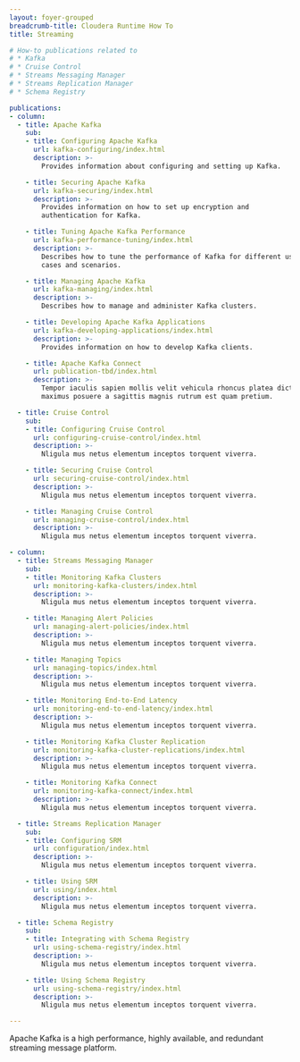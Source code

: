 ```yaml
---
layout: foyer-grouped
breadcrumb-title: Cloudera Runtime How To
title: Streaming

# How-to publications related to
# * Kafka
# * Cruise Control
# * Streams Messaging Manager
# * Streams Replication Manager
# * Schema Registry

publications:
- column:
  - title: Apache Kafka
    sub:
    - title: Configuring Apache Kafka
      url: kafka-configuring/index.html
      description: >-
        Provides information about configuring and setting up Kafka.

    - title: Securing Apache Kafka
      url: kafka-securing/index.html
      description: >-
        Provides information on how to set up encryption and
        authentication for Kafka.

    - title: Tuning Apache Kafka Performance
      url: kafka-performance-tuning/index.html
      description: >-
        Describes how to tune the performance of Kafka for different use
        cases and scenarios.

    - title: Managing Apache Kafka
      url: kafka-managing/index.html
      description: >-
        Describes how to manage and administer Kafka clusters.

    - title: Developing Apache Kafka Applications
      url: kafka-developing-applications/index.html
      description: >-
        Provides information on how to develop Kafka clients.

    - title: Apache Kafka Connect
      url: publication-tbd/index.html
      description: >-
        Tempor iaculis sapien mollis velit vehicula rhoncus platea dictum,
        maximus posuere a sagittis magnis rutrum est quam pretium.

  - title: Cruise Control
    sub:
    - title: Configuring Cruise Control
      url: configuring-cruise-control/index.html
      description: >-
        Nligula mus netus elementum inceptos torquent viverra.

    - title: Securing Cruise Control
      url: securing-cruise-control/index.html
      description: >-
        Nligula mus netus elementum inceptos torquent viverra.

    - title: Managing Cruise Control
      url: managing-cruise-control/index.html
      description: >-
        Nligula mus netus elementum inceptos torquent viverra.

- column:
  - title: Streams Messaging Manager
    sub:
    - title: Monitoring Kafka Clusters
      url: monitoring-kafka-clusters/index.html
      description: >-
        Nligula mus netus elementum inceptos torquent viverra.

    - title: Managing Alert Policies
      url: managing-alert-policies/index.html
      description: >-
        Nligula mus netus elementum inceptos torquent viverra.

    - title: Managing Topics
      url: managing-topics/index.html
      description: >-
        Nligula mus netus elementum inceptos torquent viverra.

    - title: Monitoring End-to-End Latency
      url: monitoring-end-to-end-latency/index.html
      description: >-
        Nligula mus netus elementum inceptos torquent viverra.

    - title: Monitoring Kafka Cluster Replication
      url: monitoring-kafka-cluster-replications/index.html
      description: >-
        Nligula mus netus elementum inceptos torquent viverra.

    - title: Monitoring Kafka Connect
      url: monitoring-kafka-connect/index.html
      description: >-
        Nligula mus netus elementum inceptos torquent viverra.

  - title: Streams Replication Manager
    sub:
    - title: Configuring SRM
      url: configuration/index.html
      description: >-
        Nligula mus netus elementum inceptos torquent viverra.

    - title: Using SRM
      url: using/index.html
      description: >-
        Nligula mus netus elementum inceptos torquent viverra.

  - title: Schema Registry
    sub:
    - title: Integrating with Schema Registry
      url: using-schema-registry/index.html
      description: >-
        Nligula mus netus elementum inceptos torquent viverra.

    - title: Using Schema Registry
      url: using-schema-registry/index.html
      description: >-
        Nligula mus netus elementum inceptos torquent viverra.

---
```


Apache Kafka is a high performance, highly available, and redundant
streaming message platform.
